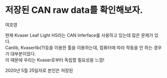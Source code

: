 # 저장된 CAN raw data를 확인해보자.
여호영

현재 Kvaser Leaf Light HS라는 CAN Inferface를 사용하고 있는데 많은 문제가 있다.    
Canlib, Kvaserlib(?)등을 이용한 툴을 이용하는데, 컴퓨터에 따라 작동을 안 하는 경우가 대부분이었다.    
이 때문에 우리는 Kvaser로부터 독립할 필요성을 느낌!    

2020년 5월 25일자로 본인은 저장된 
